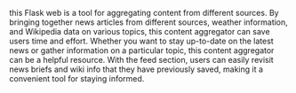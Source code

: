 this Flask web is a tool for aggregating content from different sources. By bringing together news articles from different sources, weather information, and Wikipedia data on various topics, this content aggregator can save users time and effort. Whether you want to stay up-to-date on the latest news or gather information on a particular topic, this content aggregator can be a helpful resource. With the feed section, users can easily revisit news briefs and wiki info that they have previously saved, making it a convenient tool for staying informed.
